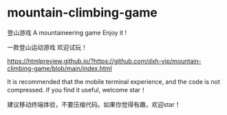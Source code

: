# mountain-climbing-game
登山游戏
A mountaineering game
Enjoy it !  

一款登山运动游戏
欢迎试玩！

https://htmlpreview.github.io/?https://github.com/dxh-vip/mountain-climbing-game/blob/main/index.html  

It is recommended that the mobile terminal experience, and the code is not compressed. If you find it useful, welcome star！

建议移动终端体验，不要压缩代码。如果你觉得有趣，欢迎star！
